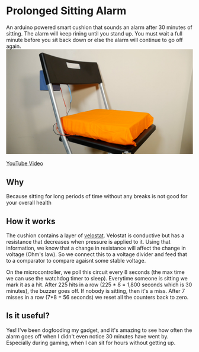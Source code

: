 # Prolonged Sitting Alarm
An arduino powered smart cushion that sounds an alarm after 30 minutes of sitting. The alarm will keep rining until you stand up. You must wait a full minute before you sit back down or else the alarm will continue to go off again.
![Chair](Chair.jpg)

[YouTube Video](https://www.youtube.com/watch?v=lPFiY0v1rcI)

## Why
Because sitting for long periods of time without any breaks is not good for your overall health

## How it works
The cushion contains a layer of [velostat](https://www.amazon.com/gp/product/B071G74PGW/ref=ppx_yo_dt_b_search_asin_title?ie=UTF8&psc=1). Velostat is conductive but has a resistance that decreases when pressure is applied to it. Using that information, we know that a change in resistance will affect the change in voltage (Ohm's law). So we connect this to a voltage divider and feed that to a comparator to compare agaisnt some stable voltage.

On the microcontroller, we poll this circuit every 8 seconds (the max time we can use the watchdog timer to sleep). Everytime someone is sitting we mark it as a hit. After 225 hits in a row (225 * 8 = 1,800 seconds which is 30 minutes), the buzzer goes off. If nobody is sitting, then it's a miss. After 7 misses in a row (7*8 = 56 seconds) we reset all the counters back to zero.

## Is it useful?
Yes! I've been dogfooding my gadget, and it's amazing to see how often the alarm goes off when I didn't even notice 30 minutes have went by. Especially during gaming, when I can sit for hours without getting up.